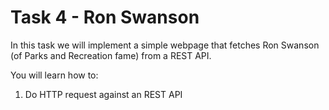 # Task 4 - Ron Swanson

In this task we will implement a simple webpage that fetches Ron Swanson (of Parks and Recreation fame) from a REST API.

You will learn how to:
 1. Do HTTP request against an REST API
